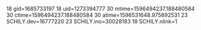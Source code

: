 18 gid=1685733197
18 uid=1273394777
30 mtime=1596494237.188480584
30 ctime=1596494237.188480584
30 atime=1596531648.975892531
23 SCHILY.dev=16777220
23 SCHILY.ino=30028183
18 SCHILY.nlink=1
